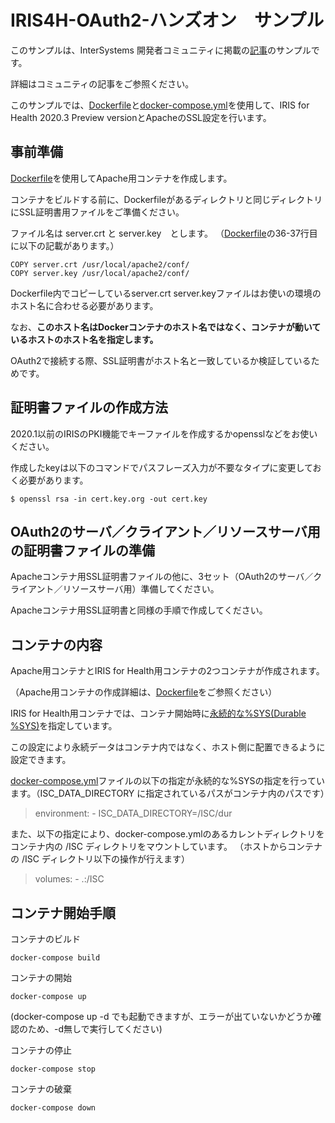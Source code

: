 # IRIS4H-OAuth2-ハンズオン　サンプル
このサンプルは、InterSystems 開発者コミュニティに掲載の[記事](https://jp.community.intersystems.com/node/481066/)のサンプルです。

詳細はコミュニティの記事をご参照ください。

このサンプルでは、[Dockerfile](/Dockerfile)と[docker-compose.yml](/docker-compose.yml)を使用して、IRIS for Health 2020.3 Preview versionとApacheのSSL設定を行います。

## 事前準備

[Dockerfile](/Dockerfile)を使用してApache用コンテナを作成します。

コンテナをビルドする前に、Dockerfileがあるディレクトリと同じディレクトリにSSL証明書用ファイルをご準備ください。

ファイル名は server.crt と server.key　とします。
（[Dockerfile](/Dockerfile)の36-37行目に以下の記載があります。）

```
COPY server.crt /usr/local/apache2/conf/
COPY server.key /usr/local/apache2/conf/
```
Dockerfile内でコピーしているserver.crt server.keyファイルはお使いの環境のホスト名に合わせる必要があります。

なお、**このホスト名はDockerコンテナのホスト名ではなく、コンテナが動いているホストのホスト名を指定します。**

OAuth2で接続する際、SSL証明書がホスト名と一致しているか検証しているためです。


## 証明書ファイルの作成方法
2020.1以前のIRISのPKI機能でキーファイルを作成するかopensslなどをお使いください。

作成したkeyは以下のコマンドでパスフレーズ入力が不要なタイプに変更しておく必要があります。

```
$ openssl rsa -in cert.key.org -out cert.key
```

## OAuth2のサーバ／クライアント／リソースサーバ用の証明書ファイルの準備
Apacheコンテナ用SSL証明書ファイルの他に、3セット（OAuth2のサーバ／クライアント／リソースサーバ用）準備してください。

Apacheコンテナ用SSL証明書と同様の手順で作成してください。


## コンテナの内容
Apache用コンテナとIRIS for Health用コンテナの2つコンテナが作成されます。

（Apache用コンテナの作成詳細は、[Dockerfile](/Dockerfile)をご参照ください）

IRIS for Health用コンテナでは、コンテナ開始時に[永続的な%SYS(Durable %SYS)](https://docs.intersystems.com/irislatest/csp/docbookj/DocBook.UI.Page.cls?KEY=ADOCK#ADOCK_isc)を指定しています。

この設定により永続データはコンテナ内ではなく、ホスト側に配置できるように設定できます。

[docker-compose.yml](/docker-compose.yml)ファイルの以下の指定が永続的な%SYSの指定を行っています。（ISC_DATA_DIRECTORY に指定されているパスがコンテナ内のパスです）
>    environment:
>      - ISC_DATA_DIRECTORY=/ISC/dur

また、以下の指定により、docker-compose.ymlのあるカレントディレクトリをコンテナ内の /ISC ディレクトリをマウントしています。
（ホストからコンテナの /ISC ディレクトリ以下の操作が行えます）
>    volumes:
>      - .:/ISC



## コンテナ開始手順

コンテナのビルド
```
docker-compose build
```

コンテナの開始
```
docker-compose up
```
(docker-compose up -d でも起動できますが、エラーが出ていないかどうか確認のため、-d無しで実行してください)


コンテナの停止
```
docker-compose stop
```

コンテナの破棄
```
docker-compose down
```

